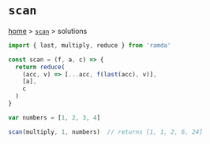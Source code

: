 # `scan`

[home](../README.md) &gt; [`scan`](./README.md) &gt; solutions

```js
import { last, multiply, reduce } from 'ramda'

const scan = (f, a, c) => {
  return reduce(
    (acc, v) => [...acc, f(last(acc), v)],
    [a],
    c
  )
}

var numbers = [1, 2, 3, 4]

scan(multiply, 1, numbers)  // returns [1, 1, 2, 6, 24]
```
